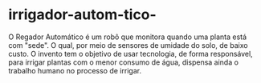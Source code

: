 # irrigador-autom-tico- 
<p>O Regador Autom&aacute;tico &eacute; um rob&ocirc; que monitora quando uma planta est&aacute; com "sede". O qual, por meio de sensores de umidade do solo, de baixo custo. O invento tem o objetivo de usar tecnologia, de forma respons&aacute;vel, para irrigar plantas com o menor consumo de &aacute;gua, dispensa ainda o trabalho humano no processo de irrigar.</p>
